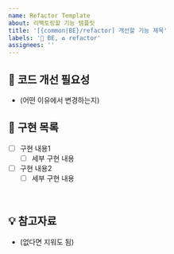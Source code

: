 ```yaml
---
name: Refactor Template
about: 리팩토링할 기능 템플릿
title: '[{common|BE}/refactor] 개선할 기능 제목'
labels: '🤖 BE, ♻️ refactor'
assignees: ''
---
```



## 🤔 코드 개선 필요성

- (어떤 이유에서 변경하는지)

## 📝 구현 목록

- [ ] 구현 내용1
    - [ ] 세부 구현 내용
- [ ] 구현 내용2
    - [ ] 세부 구현 내용

 <br>

## 💡 참고자료

- (없다면 지워도 됨)
